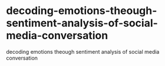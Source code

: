 # decoding-emotions-theough-sentiment-analysis-of-social-media-conversation
decoding emotions theough  sentiment analysis of social media conversation
